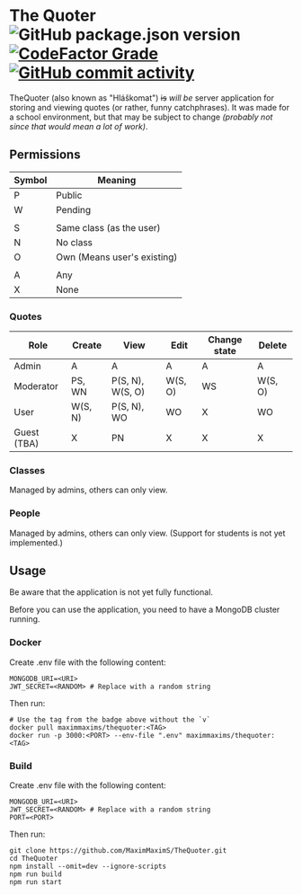 # The Quoter ![GitHub package.json version](https://img.shields.io/github/package-json/v/MaximMaximS/TheQuoter?style=for-the-badge) [![CodeFactor Grade](https://img.shields.io/codefactor/grade/github/MaximMaximS/TheQuoter?style=for-the-badge)](https://www.codefactor.io/repository/github/maximmaxims/thequoter) [![GitHub commit activity](https://img.shields.io/github/commit-activity/m/MaximMaximS/TheQuoter?style=for-the-badge)](https://github.com/MaximMaximS/TheQuoter/commits/main)

TheQuoter (also known as "Hláškomat") ~~is~~ _will be_ server application for storing and viewing quotes (or rather, funny catchphrases). It was made for a school environment, but that may be subject to change _(probably not since that would mean a lot of work)_.

## Permissions

| Symbol | Meaning                     |
| ------ | --------------------------- |
| P      | Public                      |
| W      | Pending                     |
|        |                             |
| S      | Same class (as the user)    |
| N      | No class                    |
| O      | Own (Means user's existing) |
|        |                             |
| A      | Any                         |
| X      | None                        |

### Quotes

| Role        | Create  | View             | Edit    | Change state | Delete  |
| ----------- | ------- | ---------------- | ------- | ------------ | ------- |
| Admin       | A       | A                | A       | A            | A       |
| Moderator   | PS, WN  | P(S, N), W(S, O) | W(S, O) | WS           | W(S, O) |
| User        | W(S, N) | P(S, N), WO      | WO      | X            | WO      |
| Guest (TBA) | X       | PN               | X       | X            | X       |

### Classes

Managed by admins, others can only view.

### People

Managed by admins, others can only view. (Support for students is not yet implemented.)

## Usage

Be aware that the application is not yet fully functional.

Before you can use the application, you need to have a MongoDB cluster running.

### Docker

Create .env file with the following content:

```env
MONGODB_URI=<URI>
JWT_SECRET=<RANDOM> # Replace with a random string
```

Then run:

```shell
# Use the tag from the badge above without the `v`
docker pull maximmaxims/thequoter:<TAG>
docker run -p 3000:<PORT> --env-file ".env" maximmaxims/thequoter:<TAG>
```

### Build

Create .env file with the following content:

```env
MONGODB_URI=<URI>
JWT_SECRET=<RANDOM> # Replace with a random string
PORT=<PORT>
```

Then run:

```shell
git clone https://github.com/MaximMaximS/TheQuoter.git
cd TheQuoter
npm install --omit=dev --ignore-scripts
npm run build
npm run start
```
